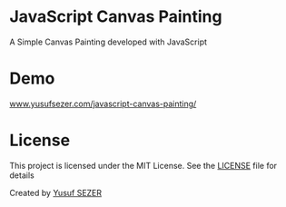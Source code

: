 # JavaScript Canvas Painting
A Simple Canvas Painting developed with JavaScript

# Demo
www.yusufsezer.com/javascript-canvas-painting/

# License
This project is licensed under the MIT License. See the [LICENSE](LICENSE) file for details

Created by [Yusuf SEZER](http://www.yusufsezer.com)
